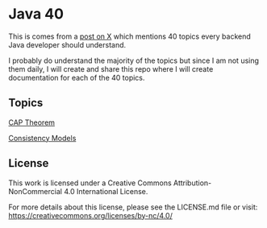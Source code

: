 # Java 40

This is comes from a [post on X](https://x.com/SumitM_X/status/1852732754854588575) which mentions 40 topics every backend Java developer should understand.

I probably do understand the majority of the topics but since I am not using them daily, I will create and share this repo where I will create documentation for each of the 40 topics.

## Topics

[CAP Theorem](CAP_Theorem.md)

[Consistency Models](Consistency_Models.md)


## License

This work is licensed under a Creative Commons Attribution-NonCommercial 4.0 International License.

For more details about this license, please see the LICENSE.md file or visit:
https://creativecommons.org/licenses/by-nc/4.0/